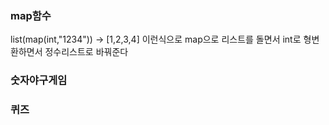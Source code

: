


### map함수  
list(map(int,\"1234"))
-> [1,2,3,4]
이런식으로 map으로 리스트를 돌면서 int로 형변환하면서 정수리스트로 바꿔준다

### 숫자야구게임





### 퀴즈 
